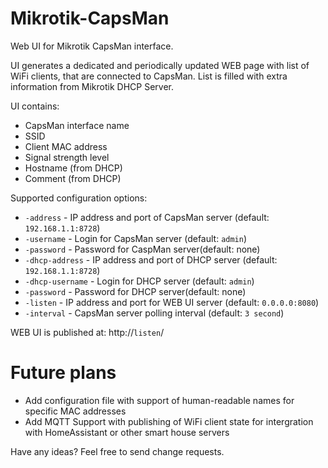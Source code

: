 # Mikrotik-CapsMan
Web UI for Mikrotik CapsMan interface.

UI generates a dedicated and periodically updated WEB page with list of WiFi clients, that are connected to CapsMan. List is filled with extra information from Mikrotik DHCP Server.

UI contains:
- CapsMan interface name
- SSID
- Client MAC address
- Signal strength level
- Hostname (from DHCP)
- Comment (from DHCP)

Supported configuration options:
- `-address` - IP address and port of CapsMan server (default: `192.168.1.1:8728`)
- `-username` - Login for CapsMan server (default: `admin`)
- `-password` - Password for CaspMan server(default: none)
- `-dhcp-address` - IP address and port of DHCP server (default: `192.168.1.1:8728`)
- `-dhcp-username` - Login for DHCP server (default: `admin`)
- `-password` - Password for DHCP server(default: none)
- `-listen` - IP address and port for WEB UI server (default: `0.0.0.0:8080`)
- `-interval` - CapsMan server polling interval (default: `3 second`)

WEB UI is published at: http://`listen`/

# Future plans
- Add configuration file with support of human-readable names for specific MAC addresses
- Add MQTT Support with publishing of WiFi client state for intergration with HomeAssistant or other smart house servers

Have any ideas?
Feel free to send change requests.